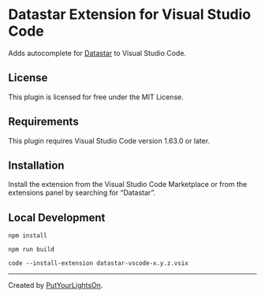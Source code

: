 # Datastar Extension for Visual Studio Code

Adds autocomplete for [Datastar](https://data-star.dev/) to Visual Studio Code.

## License

This plugin is licensed for free under the MIT License.

## Requirements

This plugin requires Visual Studio Code version 1.63.0 or later.

## Installation

Install the extension from the Visual Studio Code Marketplace or from the extensions panel by searching for “Datastar”.

## Local Development

`npm install`

`npm run build`

`code --install-extension datastar-vscode-x.y.z.vsix`

---

Created by [PutYourLightsOn](https://putyourlightson.com/).
